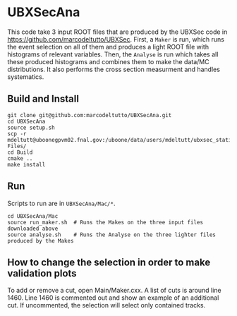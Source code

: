 # UBXSecAna

This code take 3 input ROOT files that are produced by the UBXSec code in https://github.com/marcodeltutto/UBXSec. First, a `Maker` is run, which runs the event selection on all of them and produces a light ROOT file with histograms of relevant variables. Then, the `Analyse` is run which takes all these produced histograms and combines them to make the data/MC distributions. It also performs the cross section measurment and handles systematics.

## Build and Install
```
git clone git@github.com:marcodeltutto/UBXSecAna.git
cd UBXSecAna
source setup.sh
scp -r mdeltutt@uboonegpvm02.fnal.gov:/uboone/data/users/mdeltutt/ubxsec_static/mcc8.7_test/*test1.root Files/
cd Build
cmake ..
make install
```

## Run
Scripts to run are in `UBXSecAna/Mac/*`.
```
cd UBXSecAna/Mac
source run_maker.sh  # Runs the Makes on the three input files downloaded above
source analyse.sh    # Runs the Analyse on the three lighter files produced by the Makes
```

## How to change the selection in order to make validation plots
To add or remove a cut, open Main/Maker.cxx. A list of cuts is around line 1460. Line 1460 is commented out and show an example of an additional cut. If uncommented, the selection will select only contained tracks.
